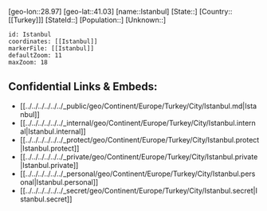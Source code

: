﻿---
location: [41.03,28.97]
mapzoom: [7,12] 
mapmarker: city 
type: City
tags:
- geo/City


SpocWebEntityId: 31141
isDeleted: false
confidential: public

---
[geo-lon::28.97]
[geo-lat::41.03]
[name::Istanbul]
[State::]
[Country::[[Turkey]]]
[StateId::]
[Population::]
[Unknown::]


```leaflet
id: Istanbul
coordinates: [[Istanbul]]
markerFile: [[Istanbul]]
defaultZoom: 11 
maxZoom: 18
```


## Confidential Links & Embeds: 
- [[../../../../../../_public/geo/Continent/Europe/Turkey/City/Istanbul.md|Istanbul]] 
- [[../../../../../../_internal/geo/Continent/Europe/Turkey/City/Istanbul.internal|Istanbul.internal]] 
- [[../../../../../../_protect/geo/Continent/Europe/Turkey/City/Istanbul.protect|Istanbul.protect]] 
- [[../../../../../../_private/geo/Continent/Europe/Turkey/City/Istanbul.private|Istanbul.private]] 
- [[../../../../../../_personal/geo/Continent/Europe/Turkey/City/Istanbul.personal|Istanbul.personal]] 
- [[../../../../../../_secret/geo/Continent/Europe/Turkey/City/Istanbul.secret|Istanbul.secret]] 
